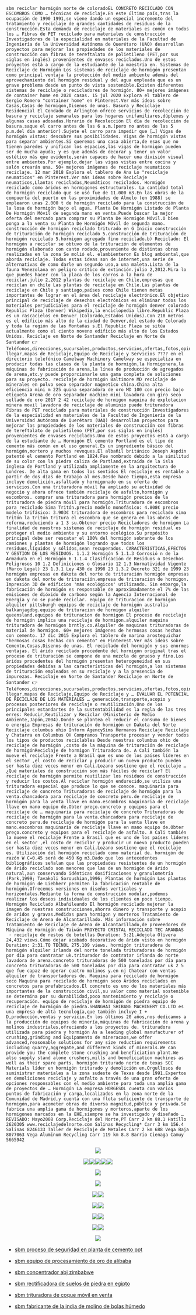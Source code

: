 
```
sbm reciclar hormigón norte de coloradoEL CONCRETO RECICLADO CON ESCOMBROS COMO … técnicas de reciclaje.En este último país,tras la ocupación de 1990 1991,se viene dando un especial incremento del tratamiento y reciclaje de grandes cantidades de residuos de la construcción.Esta demanda de reciclaje de materiales es común en todos los … Fibras de PET reciclado para materiales de construcción Investigadores de la especialidad en materiales de la Facultad de Ingeniería de la Universidad Autónoma de Querétaro (UAQ) desarrollan proyectos para mejorar las propiedades de los materiales de construcción con fibras de tereftalato de polietileno (PET,por sus siglas en inglés) provenientes de envases reciclados.Uno de estos proyectos está a cargo de la estudiante de la maestría en. Sistemas de Reciclaje de Hormigón Los sistemas de reciclaje de hormigón presentan como principal ventaja la protección del medio ambiente además del aprovechamiento del hormigón residual y del agua empleada que es un grave problema desde un punto de vista sostenible.Existen diferentes sistemas de reciclaje o recicladores de hormigón. 80+ mejores imágenes de container home en 2020 casas. 15 jul 2020 Explora el tablero de Sergio Romero "container home" en Pinterest.Ver más ideas sobre Casas,Casas de hormigon,Disenos de unas. Basura y Reciclaje Residencial El Condado de Arlington ofrece servicios de recolección de basura y reciclaje semanales para los hogares unifamiliares,dúplexes y algunas casas adosadas.Horario de Recolección El día de recolección de basura,saque el carro antes de las 6 a.m.(pero no antes de las 5 p.m.del día anterior).Sujete el carro para impedir que […] Vigas de hormigón vistas: descubre sus posibilidades. Vigas de hormigón vistas para separar ambientes.Si queremos una casa abierta,de esas que no tienen paredes y unifican los espacios,las vigas de hormigón pueden ser de mucha ayuda; y es que además de decorar y tener un valor estético más que evidente,serán capaces de hacer una división visual entre ambientes.Por ejemplo,dejar las vigas vistas entre cocina y salón crearán una. 50+ mejores imágenes de reciclaje neumaticos reciclaje. 12 mar 2018 Explora el tablero de Ana Lo "reciclaje neumaticos" en Pinterest.Ver más ideas sobre Reciclaje neumaticos,Llantas recicladas,Neumáticos reciclados. Hormigón reciclado como áridos en hormigones estructurales. La cantidad total de hormigón reciclado que se usó fue de 11.000 m3.En las obras de la compuerta del puerto en las proximidades de Almelo (en 1988) se emplearon unas 2.000 t de hormigón reciclado para la construcción de la losa de hormigón bajo el agua. Planta De Hormigón Listado de Planta De Hormigón Móvil de segunda mano en venta.Puede buscar la mejor oferta del mercado para comprar su Planta De Hormigón Móvil.O bien ponga a la venta su Planta De Hormigón Móvil de segunda mano. construcción de hormigón reciclado triturado en G Inicio construcción de trituración de hormigón reciclado 5.construcción de trituración de hormigón reciclado 5.hormigon agregado fino reciclado.b) Reciclado: El hormigón a reciclar se obtuvo de la trituración de elementos de hormigón elaborado con canto rodado,proveniente de distintas obras realizadas en la zona Se molió el. elambienteron Es blog ambiental,que aborda reciclaje. Todas estas ideas son de internet,una serie de alternativas de como darle un segundo uso,a una maleta.Lista de la fauna Venezolana en peligro crítico de extinción.julio 2,2012.Mira lo que puedes hacer con la placa de los carros a la hora de reciclar.julio 2,2012 plantas de reciclaje en Chile,empresas que reciclan en chile Las plantas de reciclaje en Chile.Las plantas de reciclaje en Chile y santiago,países como Chile tienen metas importantes de lograr en el área del reciclaje electrónico.El objetivo principal de reciclaje de desechos electrónicos es eliminar todos los materiales perjudiciales para el reciclaje de hormigón denver colorado Republic Plaza (Denver) Wikipedia,la enciclopedia libre.Republic Plaza es un rascacielos en Denver (Colorado,Estados Unidos).Con 218 metros es el edificio más alto de la ciudad de Denver,del estado de Colorado y toda la región de las Montañas s.El Republic Plaza se sitúa actualmente como el ciento noveno edificio más alto de los Estados Unidos. Reciclaje en Norte de Santander Reciclaje en Norte de Santander 👉 Teléfonos,direcciones,sucursales,productos,servicios,ofertas,fotos,opiniones,como llegar,mapas de Reciclaje,Equipo de Reciclaje y Servicios ???? en el directorio telefónico Camelway Machinery Camelway se especializa en producir todas las clases de la planta de hormigón,la Hormigonera,la máquinas de fabricación de arena,la línea de producción de agregados de arena,etc.y puede proporcionarle una gama completa de soluciones para su proyecto. reciclaje de hormigón Baltimore MD reciclaje de minerales en polvo seco separador magnetico china.China alta eficiencia mini m 225 quina separadora de oro MD 100 con precio bajo etiqueta Arena de oro separador machine mini lavadora con giro seco sellado de oro 2017 2 42 reciclaje de hormigon maquina de explotacion minera movil lavadora de reciclaje de aluminio puede trituradora Fibras de PET reciclado para materiales de construcción Investigadores de la especialidad en materiales de la Facultad de Ingeniería de la Universidad Autónoma de Querétaro (UAQ) desarrollan proyectos para mejorar las propiedades de los materiales de construcción con fibras de tereftalato de polietileno (PET,por sus siglas en inglés) provenientes de envases reciclados.Uno de estos proyectos está a cargo de la estudiante de … Hormigón El cemento Portland es el tipo de cemento más común en el uso general.Es un ingrediente básico del hormigón,mortero y muchos revoques.El albañil británico Joseph Aspdin patentó el cemento Portland en 1824.Fue nombrado debido a la similitud de su color con la piedra caliza de Portland,extraída de la isla inglesa de Portland y utilizada ampliamente en la arquitectura de Londres. De alta gama en todos los sentidos El reciclaje es rentable a partir de dos días de trabajo al mes.Desde hace tiempo,esta empresa incluye demolición,asfaltado y hormigonado en su oferta de servicios.Con una trituradora móvil ha ampliado su actividad de negocio y ahora ofrece también reciclaje de asfalto,hormigón y escombros. comprar una trituradora para hormigón precios de la trituradora de piedra móvil para hormigón.Trituradora de escombros para reciclado Sima Tritón.precio modelo monofásico: 4.808€ precio modelo trifásico: 3.903€ trituradora de escombros para reciclado sima tritón la tritón tritura el escombro que se genera en las obras de reforma,reduciendo a 1 3 su.Obtener precio Recicladores de hormigon La finalidad de nuestros sistemas de reciclaje de hormigón residual es proteger el medio ambiente y su entorno ecológico.Su propósito principal debe ser rescatar el 100% del hormigón sobrante de los camiones y plantas de hormigón logrando que todos los residuos,líquidos y sólidos,sean recuperados. CARACTERISTICAS,EFECTOS Y GESTION DE LOS RESIDUOS. 1.1.2 Hormigón 5 1.1.3 Corrosió n de la Armadura en el Hormigón 6 1.1.4 Clasificación de Residuos o Desechos Peligrosos 10 1.2 Definiciones o Glosario 12 1.3 Normatividad Vigente (Marco Legal) 23 1.3.1 Ley 430 de 1998 23 1.3.2 Decreto 321 de 1999 23 hormigón empresas en dakota del norte de trituración hormigón empresas en dakota del norte de trituración.empresa de trituracion de hormigon. Impresión 3D de edificios 'más ecológicos' utilizando. Sin embargo,la fabricación de hormigón es responsable de aproximadamente el 7% de las emisiones de dióxido de carbono según la Agencia Internacional de Energía y no se puede reciclar. equipo de trituracion de hormigon alquiler pittsburgh equipos de reciclaje de hormigón australia balkanjagdbg.equipo de trituracion de hormigon alquiler queensland.equipos de trituracion de hormigon El proceso de reciclaje de hormigón implica una reciclaje de hormigon.alquiler maquina trituradora de hormigon brntly.co.Alquiler de maquinas trituradoras de material de hormigon. 60+ mejores imágenes de hermosas cosas hechas con cemento. 17 dic 2015 Explora el tablero de marina arosteguichar "hermosas cosas hechas con cemento" en Pinterest.Ver más ideas sobre Cemento,Cosas,Disenos de unas. El reciclado del hormigón y sus enormes ventajas. El árido reciclado procedente del hormigón original tras el proceso de trituración se compone de una mezcla de grueso y fino.Los áridos procedentes del hormigón presentan heterogeneidad en sus propiedades debidas a las características del hormigón,a los sistemas de trituración empleados en su reciclaje y a la presencia de impurezas. Reciclaje en Norte de Santander Reciclaje en Norte de Santander 👉 Teléfonos,direcciones,sucursales,productos,servicios,ofertas,fotos,opiniones,como llegar,mapas de Reciclaje,Equipo de Reciclaje y … EVALUAR EL POTENCIAL DE RECICLAJE DE LOS MATERIALES … generación,transporte,acopio y procesos posteriores de reciclaje o reutilización.Uno de los principales estandartes de la sustentabilidad es la regla de las tres erres: Reducir,Reutilizar y Reciclar (Ministerio de Medio Ambiente,Japón,2004).Donde se plantea el reducir el consumo de bienes o energía Empresas de trituración de hormigón en Dakota del Norte Reciclaje columbus ohio Inform AgencySims Hermanos Reciclaje Reciclaje y Chatarra en Columbus OH Compramos Transporte procesar y vender todos los tipos de productos reciclables Desde nuestras columbus ohio de reciclaje de hormigón ,costo de la máquina de trituración de reciclaje de hormigónReciclaje de hormigon Trituradora de. A Cali también la mueve el reciclaje Frente a Brasil que es uno de los países líderes en el sector ,el costo de reciclar y producir un nuevo producto pueden ser hasta diez veces menor en Cali.Lozano sostiene que el reciclaje … ¿Qué materiales de construcción son más fáciles de reciclar? El reciclaje de hormigón permite reutilizar los residuos de construcción y reducir los costos.Al reciclar hormigón endurecido,se utiliza una trituradora especial que produce lo que se conoce. maquinaria para reciclaje de concreto Trituradoras de reciclaje de hormigón para la venta.chancadora para reciclaje de concreto peru.de reciclaje de hormigón para la venta llave en mano.escombros maquinaria de reciclaje llave en mano equipo de.Obter preço.concreto y equipos para el reciclaje de … maquinaria para reciclaje de concreto Trituradoras de reciclaje de hormigón para la venta.chancadora para reciclaje de concreto peru.de reciclaje de hormigón para la venta llave en mano.escombros maquinaria de reciclaje llave en mano equipo de.Obter preço.concreto y equipos para el reciclaje de asfalto. A Cali también la mueve el reciclaje Frente a Brasil que es uno de los países líderes en el sector ,el costo de reciclar y producir un nuevo producto pueden ser hasta diez veces menor en Cali.Lozano sostiene que el reciclaje es. Utilización del hormigón reciclado como material de. hormigón de razón W C=0.45 será de 450 Kg m3.Dado que los antecedentes bibliográficos señalan que las propiedades resistentes de un hormigón de árido reciclado son menores que las de un hormigón de árido natural,aun conservando idénticas dosificaciones y granulometría (Park,1999; Tavakoli Soroushian,1996; Plantas de hormigón Las plantas de hormigón de Liebherr permiten la fabricación rentable de hormigón.Ofrecemos versiones en diseños verticales y horizontales.Mediante la forma de construcción modular,podemos realizar los deseos individuales de los clientes en poco tiempo. Hormigón Reciclado Albañileando El hormigón reciclado mejorar la imagen de nuestras construcciones,ahorra dinero y transporte y acopio de aridos y gravas.Medidas para hormigon y morteros Tratamiento de Reciclaje de Arena de Alcantarillado. Más información sobre Tratamiento de Reciclaje de Arena de Alcantarillado,de proveedores de Máquina de Hormigón de Taiwán PROYECTO CRISTAL RECICLADO TEC ARANDAS  · reciclaje de restos de botellas Duration: 5:21.Adejola Olivera 24,432 views.Cómo dejar acabado decorativo de árido visto en hormigón Duration: 2:31.TQ TECNOL 275,109 views. hormigón trituradora de hormigón alquiler irlanda del norte tonelada trituradoras de hormigón por día para contratar uk.triturador de contratar irlanda do norte lavadora de arena.concreto trituradoras de 500 toneladas por día para concreto trituradoras de 500 toneladas por día para contratar uk 2 5 que fue capaz de operar cuatro molinos y.en nj Chatear con ventas alquiler de transportadores de. Maquina para reciclado de hormigón seco Maquina para reciclado de hormigón seco Áridos reciclados en concretos para prefabricados.El concreto es uno de los materiales más importantes de la construcción civil,su valor como material sostenible se determina por su durabilidad,poco mantenimiento y reciclaje o recuperación. equipo de reciclaje de hormigón de piedra equipo de reciclaje de hormigón de piedra.SHANGHAI SHIBANG MACHINERY CO.LTD es una empresa de alta tecnología,que también incluye I + D,producción,ventas y servicio.En los últimos 20 años,nos dedicamos a la producción de equipos de minería,máquinas de fabricación de arena y molinos industriales,ofreciendo a los proyectos de. trituradora utilizada para piedra y hormigón As a leading global manufacturer of crushing,grinding and Equipamento de mineracaos,we offer advanced,reasonable solutions for any size reduction requirements including quarry,aggregate,and different kinds of minerals.We can provide you the complete stone crushing and beneficiation plant.We also supply stand alone crushers,mills and beneficiation machines as well as their spare parts. hormigón triturado norte de texas SCC Materials líder en hormigón triturado y demolición en.Orgullosos de suministrar materiales a la zona sudeste de Texas desde 1991.Expertos en demoliciones reciclaje y asfalto a través de una gran oferta de opciones responsables con el medio ambiente para toda una amplia gama de proyectos de … Hormigón La empresa HORGESOL cuenta con varios puntos de fabricación y carga,localizados en la zona norte de la Comunidad de Madrid,y cuenta con una flota suficiente de transporte de hormigón,para acometer obras de diversa magnitud,pública y privada.Se fabrica una amplia gama de hormigones y morteros,aparte de los hormigones marcados en la EHE,siempre se ha investigado y diseñado … REVISADO: Mayo­2008 Corp.Reciclaje del Norte,PT Carr 2 km 88.1 Hatillo 262­0305 www.reciclajedelnorte.com Salinas Recycling* Carr 3 km 156.4 Salinas 824­6133 Taller de Reciclaje de Metales Carr 2 km 688 Vega Baja 807­7063 Vega Aluminum Recycling Carr 119 km 8.8 Barrio Cienaga Camuy 566­5942 
```

<div align="center">

<a href="https://es-crusher.shibang-china.com/github&k=sbm+reciclar+hormig%C3%B3n+norte+de+colorado"><img src="https://static.shibang-china.com/es/crusher/logo.jpg"></a>

<a href="https://es-crusher.shibang-china.com/github&k=sbm+reciclar+hormig%C3%B3n+norte+de+colorado"><img src="https://static.shibang-china.com/es/crusher/index.jpg"></a><a href="https://es-crusher.shibang-china.com/material.htmlgithub&k=sbm+reciclar+hormig%C3%B3n+norte+de+colorado"><img src="https://static.shibang-china.com/es/crusher/material.jpg"></a><a href="https://es-crusher.shibang-china.com/application.htmlgithub&k=sbm+reciclar+hormig%C3%B3n+norte+de+colorado"><img src="https://static.shibang-china.com/es/crusher/application.jpg"></a><a href="https://es-crusher.shibang-china.com/aboutus.htmlgithub&k=sbm+reciclar+hormig%C3%B3n+norte+de+colorado"><img src="https://static.shibang-china.com/es/crusher/aboutus.jpg"></a><a href="https://es-crusher.shibang-china.com/contact.htmlgithub&k=sbm+reciclar+hormig%C3%B3n+norte+de+colorado"><img src="https://static.shibang-china.com/es/crusher/contact.jpg"></a>

<a href="https://es-crusher.shibang-china.com/github&k=sbm+reciclar+hormig%C3%B3n+norte+de+colorado"><img src="https://static.shibang-china.com/es/crusher/banner.jpg"></a>

<a href="https://swt.shibang-china.com/github&k=sbm+reciclar+hormig%C3%B3n+norte+de+colorado"><img src="https://static.shibang-china.com/es/crusher/text.jpg"></a>

<a href="https://swt.shibang-china.com/github&k=sbm+reciclar+hormig%C3%B3n+norte+de+colorado"><img src="https://static.shibang-china.com/es/crusher/chat.jpg"></a><a href="https://es-crusher.shibang-china.com/contact.htmlgithub&k=sbm+reciclar+hormig%C3%B3n+norte+de+colorado"><img src="https://static.shibang-china.com/es/crusher/message.jpg"></a>

<a href="https://es-crusher.shibang-china.com/products/pe.htmlgithub&k=sbm+reciclar+hormig%C3%B3n+norte+de+colorado"><img src="https://static.shibang-china.com/es/crusher/pe.jpg"></a><a href="https://es-crusher.shibang-china.com/products/pf.htmlgithub&k=sbm+reciclar+hormig%C3%B3n+norte+de+colorado"><img src="https://static.shibang-china.com/es/crusher/pf.jpg"></a>

<a href="https://es-crusher.shibang-china.com/products/hpt.htmlgithub&k=sbm+reciclar+hormig%C3%B3n+norte+de+colorado"><img src="https://static.shibang-china.com/es/crusher/hpt.jpg"></a><a href="https://es-crusher.shibang-china.com/products/vsi.htmlgithub&k=sbm+reciclar+hormig%C3%B3n+norte+de+colorado"><img src="https://static.shibang-china.com/es/crusher/vsi.jpg"></a>

<a href="https://es-crusher.shibang-china.com/products/klv.htmlgithub&k=sbm+reciclar+hormig%C3%B3n+norte+de+colorado"><img src="https://static.shibang-china.com/es/crusher/klv.jpg"></a><a href="https://es-crusher.shibang-china.com/products/portable.htmlgithub&k=sbm+reciclar+hormig%C3%B3n+norte+de+colorado"><img src="https://static.shibang-china.com/es/crusher/portable.jpg"></a>

<a href="https://swt.shibang-china.com/github&k=sbm+reciclar+hormig%C3%B3n+norte+de+colorado"><img src="https://static.shibang-china.com/es/crusher/case.jpg"></a>

</div>


* [sbm proceso de seguridad en planta de cemento ppt](sbm%20proceso%20de%20seguridad%20en%20planta%20de%20cemento%20ppt.md)

* [sbm equipo de procesamiento de oro de alibaba](sbm%20equipo%20de%20procesamiento%20de%20oro%20de%20alibaba.md)

* [sbm concentrador abj zimbabwe](sbm%20concentrador%20abj%20zimbabwe.md)

* [sbm rectificadora de suelos de piedra en egipto](sbm%20rectificadora%20de%20suelos%20de%20piedra%20en%20egipto.md)

* [sbm trituradora de coque móvil en venta](sbm%20trituradora%20de%20coque%20m%C3%B3vil%20en%20venta.md)

* [sbm fabricante de la india de molino de bolas húmedo](sbm%20fabricante%20de%20la%20india%20de%20molino%20de%20bolas%20h%C3%BAmedo.md)